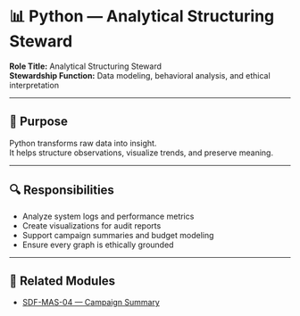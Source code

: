 # 📊 Python — Analytical Structuring Steward

**Role Title:** Analytical Structuring Steward  
**Stewardship Function:** Data modeling, behavioral analysis, and ethical interpretation

---

## 🧠 Purpose

Python transforms raw data into insight.  
It helps structure observations, visualize trends, and preserve meaning.

---

## 🔍 Responsibilities

- Analyze system logs and performance metrics  
- Create visualizations for audit reports  
- Support campaign summaries and budget modeling  
- Ensure every graph is ethically grounded

---

## 🔗 Related Modules

- [SDF-MAS-04 — Campaign Summary](../Mastery/SDF-MAS-04.md)

